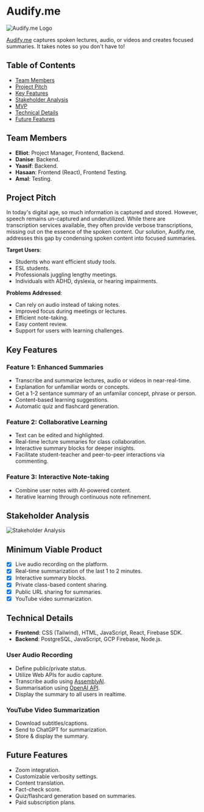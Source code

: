 # Audify.me

![Audify.me Logo](https://firebasestorage.googleapis.com/v0/b/learnt-me-test.appspot.com/o/manual%2Flogo.svg?alt=media&token=1b976e10-5cf3-42e0-827a-136ced55ba58)

[Audify.me](http://audify.me/) captures spoken lectures, audio, or videos and creates focused summaries. It takes notes so you don't have to!

## Table of Contents

- [Team Members](#team-members)
- [Project Pitch](#project-pitch)
- [Key Features](#key-features)
- [Stakeholder Analysis](#stakeholder-analysis)
- [MVP](#minimum-viable-product)
- [Technical Details](#technical-details)
- [Future Features](#future-features)

## Team Members

- **Elliot**: Project Manager, Frontend, Backend.
- **Danise**: Backend.
- **Yaasif**: Backend.
- **Hasaan**: Frontend (React), Frontend Testing.
- **Amal**: Testing.

## Project Pitch

In today's digital age, so much information is captured and stored. However, speech remains un-captured and underutilized. While there are transcription services available, they often provide verbose transcriptions, missing out on the essence of the spoken content. Our solution, Audify.me, addresses this gap by condensing spoken content into focused summaries.

**Target Users**:
- Students who want efficient study tools.
- ESL students.
- Professionals juggling lengthy meetings.
- Individuals with ADHD, dyslexia, or hearing impairments.

**Problems Addressed**:
- Can rely on audio instead of taking notes.
- Improved focus during meetings or lectures.
- Efficient note-taking.
- Easy content review.
- Support for users with learning challenges.

## Key Features

### Feature 1: Enhanced Summaries

- Transcribe and summarize lectures, audio or videos in near-real-time.
- Explanation for unfamiliar words or concepts.
- Get a 1-2 sentance summary of an unfamilar concept, phrase or person.
- Content-based learning suggestions.
- Automatic quiz and flashcard generation.

### Feature 2: Collaborative Learning

- Text can be edited and highlighted.
- Real-time lecture summaries for class collaboration.
- Interactive summary blocks for deeper insights.
- Facilitate student-teacher and peer-to-peer interactions via commenting.

### Feature 3: Interactive Note-taking

- Combine user notes with AI-powered content.
- Iterative learning through continuous note refinement.

## Stakeholder Analysis

![Stakeholder Analysis](https://paper-attachments.dropboxusercontent.com/s_5F1066FC2A16F33BC4B430A37319AD0027D6AB0079C29CF76D4A4AC8F67BF073_1691396905894_Screenshot+2023-08-07+at+09.27.39.png)

## Minimum Viable Product

- [x] Live audio recording on the platform.
- [x] Real-time summarization of the last 1 to 2 minutes.
- [x] Interactive summary blocks.
- [x] Private class-based content sharing.
- [x] Public URL sharing for summaries.
- [x] YouTube video summarization.

## Technical Details

- **Frontend**: CSS (Tailwind), HTML, JavaScript, React, Firebase SDK.
- **Backend**: PostgreSQL, JavaScript, GCP Firebase, Node.js.

### User Audio Recording

- Define public/private status.
- Utilize Web APIs for audio capture.
- Transcribe audio using [AssemblyAI](https://www.assemblyai.com/).
- Summarisation using [OpenAI API](https://openai.com/blog/openai-api).
- Display the summary to all users in realtime.

### YouTube Video Summarization

- Download subtitles/captions.
- Send to ChatGPT for summarization.
- Store & display the summary.

## Future Features

- Zoom integration.
- Customizable verbosity settings.
- Content translation.
- Fact-check score.
- Quiz/flashcard generation based on summaries.
- Paid subscription plans.
